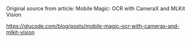 

Original source from article: Mobile Magic: OCR with CameraX and MLKit Vision

https://glucode.com/blog/posts/mobile-magic-ocr-with-camerax-and-mlkit-vision

